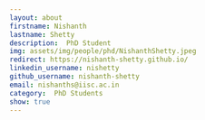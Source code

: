 ```yaml
---
layout: about
firstname: Nishanth
lastname: Shetty
description:  PhD Student
img: assets/img/people/phd/NishanthShetty.jpeg
redirect: https://nishanth-shetty.github.io/
linkedin_username: nishetty
github_username: nishanth-shetty
email: nishanths@iisc.ac.in
category:  PhD Students
show: true
---
```

